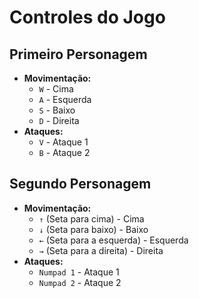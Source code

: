 # Controles do Jogo

## Primeiro Personagem
- **Movimentação:**
  - `W` - Cima
  - `A` - Esquerda
  - `S` - Baixo
  - `D` - Direita
- **Ataques:**
  - `V` - Ataque 1
  - `B` - Ataque 2

## Segundo Personagem
- **Movimentação:**
  - `↑` (Seta para cima) - Cima
  - `↓` (Seta para baixo) - Baixo
  - `←` (Seta para a esquerda) - Esquerda
  - `→` (Seta para a direita) - Direita
- **Ataques:**
  - `Numpad 1` - Ataque 1
  - `Numpad 2` - Ataque 2
